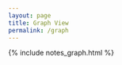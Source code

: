 ```yaml
---
layout: page
title: Graph View
permalink: /graph
---
```


<graph>
{% include notes_graph.html %}
</graph>